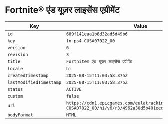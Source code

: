 # Fortnite® एंड यूज़र लाइसेंस एग्रीमेंट

| Key | Value |
| --- | ----- |
| `id` | `689f141eaa1b8d32ad5d49b6` |
| `key` | `fn-ps4-CUSA07022_00` |
| `version` | `6` |
| `revision` | `3` |
| `title` | `Fortnite® एंड यूज़र लाइसेंस एग्रीमेंट` |
| `locale` | `hi` |
| `createdTimestamp` | `2025-08-15T11:03:58.375Z` |
| `lastModifiedTimestamp` | `2025-08-15T11:03:58.375Z` |
| `status` | `ACTIVE` |
| `custom` | `false` |
| `url` | `https://cdn1.epicgames.com/eulatracking-download/fn-ps4-CUSA07022_00/hi/v6/r3/4962a30d5b401eed1a7cb21f7ee92575.pdf` |
| `bodyFormat` | `HTML` |
